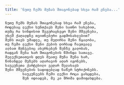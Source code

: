 ```yaml
---
title: 'ნუთუ ჩემს მუზას შთაგონებად სხვა რამ ენება...'
---
```


    ნუთუ ჩემს მუზას შთაგონებად სხვა რამ ენება,
    როდესაც ლექსი სუნთქავს შენი სათნო სახებით,
    თუმც რა სინდისით შევურაცხვყო შენი მშვენება,
    უხეშ ქაღალდზე თვითნებური გადმოსახლებით?
    შენს თავს უმადლე, თუ მეღირსა შენი წყალობა,
    თუ ჩემი ლექსი შენი ქების ღირსად ჩავთვალე
    ალბათ მუნჯებიც ახერხებენ შენზე გალობას,
    რადგან შენა ხარ შთაგონების წმინდა სათავე.
    მელექსეთათვის დღეს მეათე მუზა შენა ხარ,
    წინანდელ მუზებს აღარავინ აღარ იგონებს,
    საუკუნეთა ქარტეხილი ვეღარ შელახავს
    შენი მშვენების სადიდებლად ნაწერ სტრიქონებს.
            საუკუნეებს ჩემი ლექსი როცა გასცდება,
            შენ იდიადებ, მე კი შრომა დამიფასდება.
